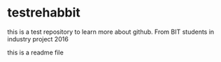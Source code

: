 # testrehabbit
this is a test repository to learn more about github. From BIT students in industry project 2016

this is a readme file
